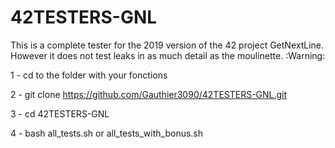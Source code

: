 # 42TESTERS-GNL

This is a complete tester for the 2019 version of the 42 project GetNextLine.
However it does not test leaks in as much detail as the moulinette. :Warning:

1 - cd to the folder with your fonctions

2 - git clone https://github.com/Gauthier3090/42TESTERS-GNL.git

3 - cd 42TESTERS-GNL

4 - bash all_tests.sh or all_tests_with_bonus.sh
